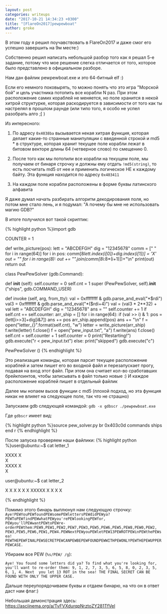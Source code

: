 ```yaml
---
layout: post
categories: writeups
date: "2017-10-21 14:34:23 +0300"
title: "[FlareOn2017]pewpewboat"
author: groke
---
```


В этом году я решил поучавствовать в FlareOn2017 и даже смог его
успешно завершить на 9м месте:)

Собственно решил написать небольшой разбор того как я решал 5-е задание, потому
что мое решение слегка отличается от того, которое было представлено в
официальном разборе.

Нам дан файлик pewpewboat.exe и это 64-битный elf :)

Если его немного поковырять, то можно понять что это игра "Морской бой" и цель
участника потопить все корабли N раз. При этом расположение самих кораблей не
меняется, но поле хранится в некой хитрой структурке, которая раскодируется в
зависимости от того как ты настрелял в прошлом раунде (или типо того, я особо не
успел разобрать алго ;[ )

Из интересного:

1.  По адресу `0x4038ba` вызывается некая хитрая функция, которая делает
    какие-то странные манипуляции с введенной строкой и md5 \* в структуре,
    которая хранит текущее поле корабли лежат в битовом векторе длины 64
    (четверное слово) по смещению 0.

2.  После того как мы потопили все корабли на текущем поле, мы получаем от
        бинаря строчку и должны ему отдать `!md5(string)`, то есть посчитать md5
        от нее и применить логическое НЕ к каждому байту. Эта функция находится
        по адресу `0x403411`

3.  На каждом поле корабли расположены в форме буквы латинского алфавита
    

Я даже думал начать разбирать алгоритм декодирования поля, но потом мне стало лень, и я подумал: "А почему бы мне не использовать магию GDB?"
 

В итоге получился вот такой скриптик:

{% highlight python %}import gdb

COUNTER = 1

def write_picture(pos):
   lett = "ABCDEFGH"
   dig = "12345678"
   comm = [" " for i in range(64)]
   for i in pos:
       comm[8*lett.index(i[0])+dig.index(i[1])] = 'X'
   out = ""
   for i in range(8):
       out += "".join(comm[8*i:8*(i+1)])+"\n"
   print(out)
   return out


class PewPewSolver (gdb.Command):

  def __init__ (self):
    self.counter = 0
    self.cnt = 1
    super (PewPewSolver, self).__init__ ("ships", gdb.COMMAND_USER)

  def invoke (self, arg, from_tty):
    val = 0xffffffff & gdb.parse_and_eval("*$rdi")
    val3 = 0xffffffff & gdb.parse_and_eval("*($rdi+4)")
    val = (val3 * 2**32) + val
    lett = "ABCDEFGH"
    dig = "12345678"
    ans = ""
    self.counter += 1
    if self.cnt == self.counter:
        arr_ship = []
        for i in range(64):
            if (val >> i) & 1:
                pos = (lett[i>>3]+dig[i&7])
                ans += pos
                arr_ship.append(pos)
                ans += "\n"
        f = open("letter_{}".format(self.cnt), "w")
        letter = write_picture(arr_ship)
        f.write(letter)
        f.close()
        f = open("pew_input.txt", "a")
        f.write(ans)
        f.close()
        self.cnt = self.counter + 1
        self.counter = 0
        print("Restarting!")
        gdb.execute("r < pew_input.txt")
    else:
        print("skipped")
        gdb.execute("c")

PewPewSolver ()
{% endhighlight %}

Это реализация команды, которая парсит текущее расположение кораблей и затем
пишет его во входной файл и перезапускает прогу, подавая на вход этот файл. При
этом она считает кол-во сработавших брейкпоинтов, чтобы записывать в файл только
новые :) И каждое расположение кораблей пишет в отдельный файлик

Далее мы нопаем вызов функции с md5 (плохой подход, но эта функция никак не
влияет на следующее поле, так что не страшно)

Запускаем gdb следующей командой: `gdb -x gdbscr ./pewpewboat.exe`

Где `gdbscr` имеет вид:

{% highlight python %}source pew_solver.py
br 0x403c0d
commands
ships
end
r
{% endhighlight %}

После запуска проверяем наши файлики: 
{% highlight python %}user@ubuntu:~$ cat letter_1
        
   XXXX 
   X    
   X    
   XXXX 
   X    
   X    
        
user@ubuntu:~$ cat letter_2
        
   X   X
   X   X
   X   X
   XXXXX
   X   X
   X   X
        
{% endhighlight %}

Помимо этого бинарь выплюнул нам следующую строчку:
`Aye!PEWYouPEWfoundPEWsomePEWlettersPEWdidPEWya?PEWToPEWfindPEWwhatPEWyou'rePEWlookingPEWfor,
PEWyou'llPEWwantPEWtoPEWre-orderPEWthem:PEW9,PEW1,PEW2,PEW7,PEW3,PEW5,PEW6,PEW5,PEW8,PEW0,PEW2,
PEW3,PEW5,PEW6,PEW1,PEW4.PEWNextPEWyouPEWletPEW13PEWROTPEWinPEWthePEWsea!
PEWTHEPEWFINALPEWSECRETPEWCANPEWBEPEWFOUNDPEWWITHPEWONLYPEWTHEPEWUPPERPEWCASE.`

Убираем все PEW (`%s/PEW/ /g`):

`Aye! You found some letters did ya? To find what you're looking for, you'll
want to re-order them: 9, 1, 2, 7, 3, 5, 6, 5, 8, 0, 2, 3, 5, 6, 1, 4. Next  you
let 13 ROT in the sea! THE FINAL SECRET CAN BE FOUND WITH ONLY THE UPPER CASE.`

Дальше переупорядочиваем буквы и отдаем бинарю, на что он в ответ даст нам флаг:)

 Небольшая демонстрация здесь: <https://asciinema.org/a/TvFVXdurqpNrztoZY281TfVel>

